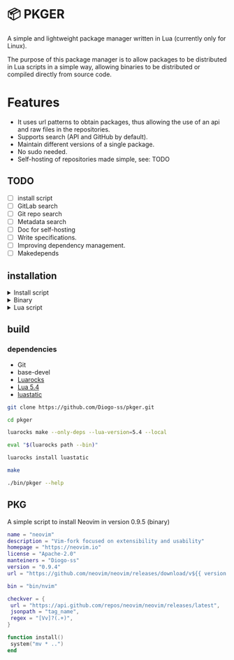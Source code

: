 # 📦 PKGER

A simple and lightweight package manager written in Lua (currently only for Linux).

The purpose of this package manager is to allow packages to be distributed in Lua scripts in a simple way, allowing binaries to be distributed or compiled directly from source code.

# Features

- It uses url patterns to obtain packages, thus allowing the use of an api and raw files in the repositories.
- Supports search (API and GitHub by default).
- Maintain different versions of a single package.
- No sudo needed.
- Self-hosting of repositories made simple, see: TODO

## TODO

- [ ] install script
- [ ] GitLab search
- [ ] Git repo search
- [ ] Metadata search
- [ ] Doc for self-hosting
- [ ] Write specifications.
- [ ] Improving dependency management.
- [ ] Makedepends

## installation

<details> <summary>Install script</summary>
  
```sh
TODO
```

</details>

<details> <summary>Binary</summary>
  
Download the latest version at: [latest](https://github.com/Diogo-ss/pkger/releases/latest)

</details>

<details> <summary>Lua script</summary>
You can use the package manager without compiling.

### dependencies

- Git
- base-devel
- [Lua 5.4](https://www.lua.org/download.html)
- [Luarocks](https://github.com/luarocks/luarocks/wiki/Download)

```sh
git clone https://github.com/Diogo-ss/pkger.git
cd pkger

luarocks make --only-deps --lua-version=5.4 --local

eval "$(luarocks path --bin)"

lua src/main.lua --help
```

</details>

## build

### dependencies

- Git
- base-devel
- [Luarocks](https://github.com/luarocks/luarocks/wiki/Download)
- [Lua 5.4](https://www.lua.org/download.html)
- [luastatic](https://github.com/ers35/luastatic)

```sh
git clone https://github.com/Diogo-ss/pkger.git

cd pkger

luarocks make --only-deps --lua-version=5.4 --local

eval "$(luarocks path --bin)"

luarocks install luastatic

make

./bin/pkger --help
```

## PKG

A simple script to install Neovim in version 0.9.5 (binary)

```lua
name = "neovim"
description = "Vim-fork focused on extensibility and usability"
homepage = "https://neovim.io"
license = "Apache-2.0"
manteiners = "Diogo-ss"
version = "0.9.4"
url = "https://github.com/neovim/neovim/releases/download/v${{ version }}/nvim-linux64.tar.gz"

bin = "bin/nvim"

checkver = {
 url = "https://api.github.com/repos/neovim/neovim/releases/latest",
 jsonpath = "tag_name",
 regex = "[Vv]?(.+)",
}

function install()
 system("mv * ..")
end
```

